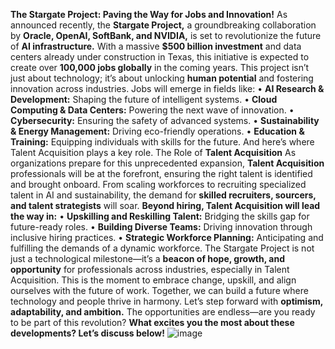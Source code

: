 **The Stargate Project: Paving the Way for Jobs and Innovation!** 
As announced recently, the **Stargate Project,** a groundbreaking collaboration by **Oracle, OpenAI, SoftBank, and NVIDIA,** is set to revolutionize the future of **AI infrastructure.** With a massive **$500 billion investment** and data centers already under construction in Texas, this initiative is expected to create over **100,000 jobs globally** in the coming years.
This project isn’t just about technology; it’s about unlocking **human potential** and fostering innovation across industries. Jobs will emerge in fields like:
•	**AI Research & Development:** Shaping the future of intelligent systems.
•	**Cloud Computing & Data Centers:** Powering the next wave of innovation.
•	**Cybersecurity:** Ensuring the safety of advanced systems.
•	**Sustainability & Energy Management:** Driving eco-friendly operations.
•	**Education & Training:** Equipping individuals with skills for the future.
And here’s where Talent Acquisition plays a key role.
The Role of **Talent Acquisition**
As organizations prepare for this unprecedented expansion, **Talent Acquisition** professionals will be at the forefront, ensuring the right talent is identified and brought onboard. From scaling workforces to recruiting specialized talent in AI and sustainability, the demand for **skilled recruiters, sourcers, and talent strategists** will soar.
**Beyond hiring, Talent Acquisition will lead the way in:**
•	**Upskilling and Reskilling Talent:** Bridging the skills gap for future-ready roles.
•	**Building Diverse Teams:** Driving innovation through inclusive hiring practices.
•	**Strategic Workforce Planning:** Anticipating and fulfilling the demands of a dynamic workforce.
The Stargate Project is not just a technological milestone—it’s a **beacon of hope, growth, and opportunity** for professionals across industries, especially in Talent Acquisition. This is the moment to embrace change, upskill, and align ourselves with the future of work. Together, we can build a future where technology and people thrive in harmony.
Let’s step forward with **optimism, adaptability, and ambition.** The opportunities are endless—are you ready to be part of this revolution? 
**What excites you the most about these developments? Let’s discuss below!**
![image](https://github.com/user-attachments/assets/607cc210-eb12-4efd-8b5e-e01cea3e297d)
